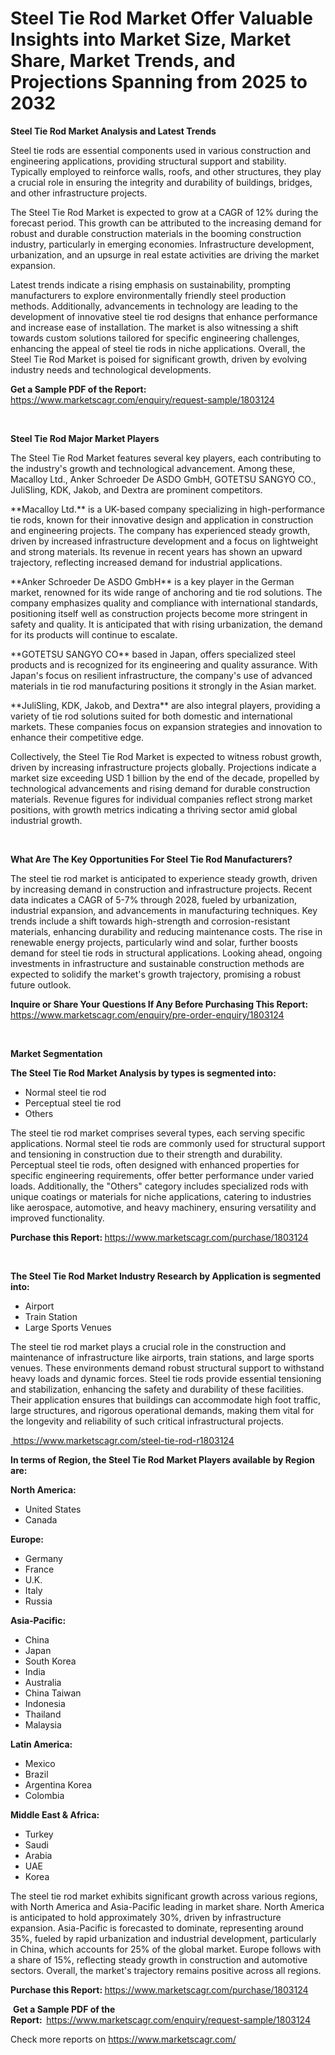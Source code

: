 <p><h1>Steel Tie Rod Market Offer Valuable Insights into Market Size, Market Share, Market Trends, and Projections Spanning from 2025 to 2032</h1></p><p><strong>Steel Tie Rod Market Analysis and Latest Trends</strong></p>
<p><p>Steel tie rods are essential components used in various construction and engineering applications, providing structural support and stability. Typically employed to reinforce walls, roofs, and other structures, they play a crucial role in ensuring the integrity and durability of buildings, bridges, and other infrastructure projects.</p><p>The Steel Tie Rod Market is expected to grow at a CAGR of 12% during the forecast period. This growth can be attributed to the increasing demand for robust and durable construction materials in the booming construction industry, particularly in emerging economies. Infrastructure development, urbanization, and an upsurge in real estate activities are driving the market expansion.</p><p>Latest trends indicate a rising emphasis on sustainability, prompting manufacturers to explore environmentally friendly steel production methods. Additionally, advancements in technology are leading to the development of innovative steel tie rod designs that enhance performance and increase ease of installation. The market is also witnessing a shift towards custom solutions tailored for specific engineering challenges, enhancing the appeal of steel tie rods in niche applications. Overall, the Steel Tie Rod Market is poised for significant growth, driven by evolving industry needs and technological developments.</p></p>
<p><strong>Get a Sample PDF of the Report:&nbsp;</strong> <a href="https://www.marketscagr.com/enquiry/request-sample/1803124?utm_campaign=3553&utm_medium=2&utm_source=Github&utm_content=ia&utm_term=10042025&utm_id=steel-tie-rod">https://www.marketscagr.com/enquiry/request-sample/1803124</a></p>
<p>&nbsp;</p>
<p><strong>Steel Tie Rod Major Market Players</strong></p>
<p><p>The Steel Tie Rod Market features several key players, each contributing to the industry's growth and technological advancement. Among these, Macalloy Ltd., Anker Schroeder De ASDO GmbH, GOTETSU SANGYO CO., JuliSling, KDK, Jakob, and Dextra are prominent competitors.</p><p>**Macalloy Ltd.** is a UK-based company specializing in high-performance tie rods, known for their innovative design and application in construction and engineering projects. The company has experienced steady growth, driven by increased infrastructure development and a focus on lightweight and strong materials. Its revenue in recent years has shown an upward trajectory, reflecting increased demand for industrial applications.</p><p>**Anker Schroeder De ASDO GmbH** is a key player in the German market, renowned for its wide range of anchoring and tie rod solutions. The company emphasizes quality and compliance with international standards, positioning itself well as construction projects become more stringent in safety and quality. It is anticipated that with rising urbanization, the demand for its products will continue to escalate.</p><p>**GOTETSU SANGYO CO** based in Japan, offers specialized steel products and is recognized for its engineering and quality assurance. With Japan's focus on resilient infrastructure, the company's use of advanced materials in tie rod manufacturing positions it strongly in the Asian market.</p><p>**JuliSling, KDK, Jakob, and Dextra** are also integral players, providing a variety of tie rod solutions suited for both domestic and international markets. These companies focus on expansion strategies and innovation to enhance their competitive edge.</p><p>Collectively, the Steel Tie Rod Market is expected to witness robust growth, driven by increasing infrastructure projects globally. Projections indicate a market size exceeding USD 1 billion by the end of the decade, propelled by technological advancements and rising demand for durable construction materials. Revenue figures for individual companies reflect strong market positions, with growth metrics indicating a thriving sector amid global industrial growth.</p></p>
<p>&nbsp;</p>
<p><strong>What Are The Key Opportunities For Steel Tie Rod Manufacturers?</strong></p>
<p><p>The steel tie rod market is anticipated to experience steady growth, driven by increasing demand in construction and infrastructure projects. Recent data indicates a CAGR of 5-7% through 2028, fueled by urbanization, industrial expansion, and advancements in manufacturing techniques. Key trends include a shift towards high-strength and corrosion-resistant materials, enhancing durability and reducing maintenance costs. The rise in renewable energy projects, particularly wind and solar, further boosts demand for steel tie rods in structural applications. Looking ahead, ongoing investments in infrastructure and sustainable construction methods are expected to solidify the market's growth trajectory, promising a robust future outlook.</p></p>
<p><strong>Inquire or Share Your Questions If Any Before Purchasing This Report:</strong> <a href="https://www.marketscagr.com/enquiry/pre-order-enquiry/1803124?utm_campaign=3553&utm_medium=2&utm_source=Github&utm_content=ia&utm_term=10042025&utm_id=steel-tie-rod">https://www.marketscagr.com/enquiry/pre-order-enquiry/1803124</a></p>
<p>&nbsp;</p>
<p><strong>Market Segmentation</strong></p>
<p><strong>The Steel Tie Rod Market Analysis by types is segmented into:</strong></p>
<p><ul><li>Normal steel tie rod</li><li>Perceptual steel tie rod</li><li>Others</li></ul></p>
<p><p>The steel tie rod market comprises several types, each serving specific applications. Normal steel tie rods are commonly used for structural support and tensioning in construction due to their strength and durability. Perceptual steel tie rods, often designed with enhanced properties for specific engineering requirements, offer better performance under varied loads. Additionally, the "Others" category includes specialized rods with unique coatings or materials for niche applications, catering to industries like aerospace, automotive, and heavy machinery, ensuring versatility and improved functionality.</p></p>
<p><strong>Purchase this Report:&nbsp;</strong><a href="https://www.marketscagr.com/purchase/1803124?utm_campaign=3553&utm_medium=2&utm_source=Github&utm_content=ia&utm_term=10042025&utm_id=steel-tie-rod">https://www.marketscagr.com/purchase/1803124</a></p>
<p>&nbsp;</p>
<p><strong>The Steel Tie Rod Market Industry Research by Application is segmented into:</strong></p>
<p><ul><li>Airport</li><li>Train Station</li><li>Large Sports Venues</li></ul></p>
<p><p>The steel tie rod market plays a crucial role in the construction and maintenance of infrastructure like airports, train stations, and large sports venues. These environments demand robust structural support to withstand heavy loads and dynamic forces. Steel tie rods provide essential tensioning and stabilization, enhancing the safety and durability of these facilities. Their application ensures that buildings can accommodate high foot traffic, large structures, and rigorous operational demands, making them vital for the longevity and reliability of such critical infrastructural projects.</p></p>
<p><a href="https://www.marketscagr.com/steel-tie-rod-r1803124?utm_campaign=3553&utm_medium=2&utm_source=Github&utm_content=ia&utm_term=10042025&utm_id=steel-tie-rod">&nbsp;https://www.marketscagr.com/steel-tie-rod-r1803124</a></p>
<p><strong>In terms of Region, the Steel Tie Rod Market Players available by Region are:</strong></p>
<p>
    <p> <strong> North America: </strong>
        <ul>
            <li>United States</li>
            <li>Canada</li>
        </ul>
        </p> 
    <p> <strong> Europe: </strong>
        <ul>
            <li>Germany</li>
            <li>France</li>
            <li>U.K.</li>
            <li>Italy</li>
            <li>Russia</li>
        </ul>
        </p> 
    <p> <strong> Asia-Pacific: </strong>
        <ul>
            <li>China</li>
            <li>Japan</li>
            <li>South Korea</li>
            <li>India</li>
            <li>Australia</li>
            <li>China Taiwan</li>
            <li>Indonesia</li>
            <li>Thailand</li>
            <li>Malaysia</li>
        </ul>
        </p> 
    <p> <strong> Latin America: </strong>
        <ul>
            <li>Mexico</li>
            <li>Brazil</li>
            <li>Argentina Korea</li>
            <li>Colombia</li>
        </ul>
        </p> 
    <p> <strong> Middle East & Africa: </strong>
        <ul>
            <li>Turkey</li>
            <li>Saudi</li>
            <li>Arabia</li>
            <li>UAE</li>
            <li>Korea</li>
        </ul>
    </p>
    </p>
<p><p>The steel tie rod market exhibits significant growth across various regions, with North America and Asia-Pacific leading in market share. North America is anticipated to hold approximately 30%, driven by infrastructure expansion. Asia-Pacific is forecasted to dominate, representing around 35%, fueled by rapid urbanization and industrial development, particularly in China, which accounts for 25% of the global market. Europe follows with a share of 15%, reflecting steady growth in construction and automotive sectors. Overall, the market's trajectory remains positive across all regions.</p></p>
<p><strong>Purchase this Report: </strong><a href="https://www.marketscagr.com/purchase/1803124?utm_campaign=3553&utm_medium=2&utm_source=Github&utm_content=ia&utm_term=10042025&utm_id=steel-tie-rod">https://www.marketscagr.com/purchase/1803124</a></p>
<p>&nbsp;<strong>Get a Sample PDF of the Report:&nbsp;&nbsp;</strong><a href="https://www.marketscagr.com/enquiry/request-sample/1803124?utm_campaign=3553&utm_medium=2&utm_source=Github&utm_content=ia&utm_term=10042025&utm_id=steel-tie-rod">https://www.marketscagr.com/enquiry/request-sample/1803124</a></p>
<p><strong></strong></p>
<p>Check more reports on <a href="https://www.marketscagr.com/?utm_campaign=3553&utm_medium=2&utm_source=Github&utm_content=ia&utm_term=10042025&utm_id=steel-tie-rod">https://www.marketscagr.com/</a></p>